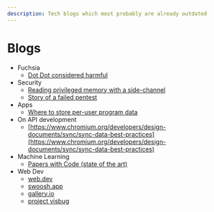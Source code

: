 ```yaml
---
description: Tech blogs which most probably are already outdated
---
```


# Blogs



* Fuchsia
  * [Dot Dot considered harmful](https://fuchsia.googlesource.com/docs/+/HEAD/the-book/dotdot.md)
* Security
  * [Reading privileged memory with a side-channel](https://googleprojectzero.blogspot.com/2018/01/reading-privileged-memory-with-side.html)
  * [Story of a failed pentest](https://threader.app/thread/1063423110513418240)
* Apps
  * [Where to store per-user program data](https://0x46.net/thoughts/2019/02/01/dotfile-madness/)
* On API development
  * [https://www.chromium.org/developers/design-documents/sync/sync-data-best-practices](https://www.chromium.org/developers/design-documents/sync/sync-data-best-practices)
* Machine Learning
  * [Papers with Code \(state of the art\)](https://paperswithcode.com/sota)
* Web Dev
  * [web.dev](https://web.dev/)
  * [swoosh.app](https://squoosh.app/)
  * [gallery.io](https://gallery.io/#recent)
  * [project visbug](https://github.com/GoogleChromeLabs/ProjectVisBug)



